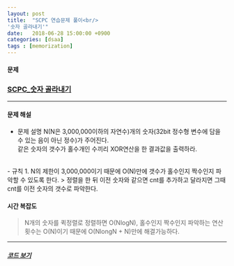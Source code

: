 ```yaml
---
layout: post
title:  "SCPC 연습문제 풀이<br/>
'숫자 골라내기'"
date:   2018-06-28 15:00:00 +0900
categories: [dsaa]
tags : [memorization]
---
```


#### 문제

### [SCPC_숫자 골라내기](https://www.codeground.org/practice/practiceProblemViewNew)

---


#### 문제 해설

- 문제 설명
	N(N은 3,000,000이하의 자연수)개의 숫자(32bit 정수형 변수에 담을 수 있는 음이 아닌 정수)가 주어진다.  
	같은 숫자의 갯수가 홀수개인 수끼리 XOR연산을 한 결과값을 출력하라.
<br/>
- 규칙
	1. N의 제한이 3,000,000이기 때문에 O(N)만에 갯수가 홀수인지 짝수인지 파악할 수 있도록 한다.
		> 정렬을 한 뒤 이전 숫자와 같으면 cnt를 추가하고 달라지면 그때 cnt를 이전 숫자의 갯수로 파악한다.


#### 시간 복잡도

> N개의 숫자를 퀵정렬로 정렬하면 O(NlogN), 홀수인지 짝수인지 파악하는 연산횟수는 O(N)이기 때문에
O(NlongN + N)만에 해결가능하다.

---
##### [코드 보기](https://github.com/hanjubae/dsaa/blob/master/algorithm/swexpert/SW_3459_ExpressShort.cpp)
